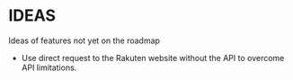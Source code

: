 # IDEAS

Ideas of features not yet on the roadmap

- Use direct request to the Rakuten website without the API to overcome API limitations.
